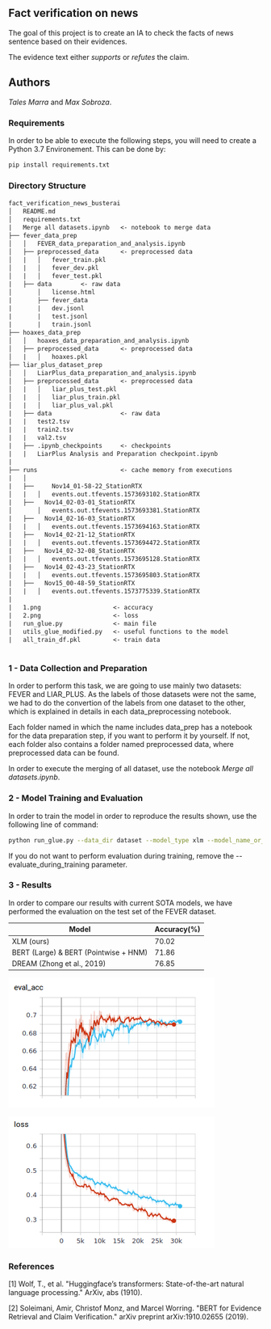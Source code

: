 ## Fact verification on news
The goal of this project is to create an IA to check the facts of news sentence based on their evidences.

The evidence text either _supports_ or _refutes_ the claim.

## Authors

_Tales Marra_ and _Max Sobroza_.

### Requirements

In order to be able to execute the following steps, you will need to create a Python 3.7 Environement.
This can be done by:

```bash
pip install requirements.txt
```

### Directory Structure

```
fact_verification_news_busterai
│   README.md 
│   requirements.txt
|   Merge all datasets.ipynb   <- notebook to merge data 
├── fever_data_prep
│   │   FEVER_data_preparation_and_analysis.ipynb  
│   ├── preprocessed_data      <- preprocessed data
│   |   │   fever_train.pkl
│   |   │   fever_dev.pkl
│   |   │   fever_test.pkl
|   ├── data        <- raw data 
│       │   license.html
|       ├── fever_data
|       |   dev.jsonl
|       |   test.jsonl
|       |   train.jsonl
├── hoaxes_data_prep
│   │   hoaxes_data_preparation_and_analysis.ipynb  
│   ├── preprocessed_data      <- preprocessed data
│   |   │   hoaxes.pkl
├── liar_plus_dataset_prep
│   │   LiarPlus_data_preparation_and_analysis.ipynb
│   ├── preprocessed_data      <- preprocessed data
│   |   │   liar_plus_test.pkl
│   |   │   liar_plus_train.pkl
│   |   │   liar_plus_val.pkl
|   ├── data                   <- raw data 
|   |   test2.tsv
|   |   train2.tsv
|   |   val2.tsv
|   ├── .ipynb_checkpoints     <- checkpoints 
|   |   LiarPlus Analysis and Preparation checkpoint.ipynb
|   
├── runs                       <- cache memory from executions
|   │   
|   ├──  	Nov14_01-58-22_StationRTX
│   |   │   events.out.tfevents.1573693102.StationRTX
|   ├──   Nov14_02-03-01_StationRTX
│       │   events.out.tfevents.1573693381.StationRTX
|   ├──   Nov14_02-16-03_StationRTX
│   |   │   events.out.tfevents.1573694163.StationRTX
|   ├──   Nov14_02-21-12_StationRTX
│   |   │   events.out.tfevents.1573694472.StationRTX
|   ├──   Nov14_02-32-08_StationRTX
│   |   │   events.out.tfevents.1573695128.StationRTX
|   ├──   Nov14_02-43-23_StationRTX
│   |   │   events.out.tfevents.1573695803.StationRTX
|   ├──   Nov15_00-48-59_StationRTX
│   |   │   events.out.tfevents.1573775339.StationRTX
|
|   1.png                    <- accuracy
|   2.png                    <- loss
|   run_glue.py              <- main file 
|   utils_glue_modified.py   <- useful functions to the model
|   all_train_df.pkl         <- train data 


```


### 1 - Data Collection and Preparation

In order to perform this task, we are going to use mainly two datasets: FEVER and LIAR_PLUS. As the labels of those
datasets were not the same, we had to do the convertion of the labels from one dataset to the other, which is
explained in details in each data_preprocessing notebook.

Each folder named in which the name includes data_prep has a notebook for the data preparation step, if you want to
perform it by yourself. If not, each folder also contains a folder named preprocessed data, where preprocessed data can
be found.

In order to execute the merging of all dataset, use the notebook _Merge all datasets.ipynb_. 

### 2 - Model Training and Evaluation

In order to train the model in order to reproduce the results shown, use the following line of command:

```bash
python run_glue.py --data_dir dataset --model_type xlm --model_name_or_path xlm-clm-enfr-1024 --task_name buster --output_dir output --do_train --evaluate_during_training --do_eval 
```
If you do not want to perform evaluation during training, remove  the --evaluate_during_training parameter.

### 3 - Results 

In order to compare our results with current SOTA models, we have performed the evaluation on the test set of
the FEVER dataset.

|     Model     |    Accuracy(%)   | 
| ------------- | ------------- |
|    XLM (ours) |    70.02        |
|     BERT (Large) & BERT (Pointwise + HNM)     |     71.86     |
| DREAM (Zhong et al., 2019)                    |     76.85     |

![image1](1.png)

![image2](2.png)

### References

[1] Wolf, T., et al. "Huggingface’s transformers: State-of-the-art natural language processing." ArXiv, abs (1910).


[2] Soleimani, Amir, Christof Monz, and Marcel Worring. "BERT for Evidence Retrieval and Claim Verification." arXiv preprint arXiv:1910.02655 (2019).


